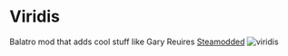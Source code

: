 # Viridis
Balatro mod that adds cool stuff like Gary
Reuires [Steamodded](https://github.com/Steamodded/smods/wiki)
![viridis](https://github.com/user-attachments/assets/3badd07b-d42b-43ca-9f71-c7c7953365ad)
